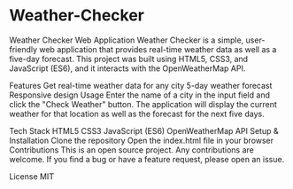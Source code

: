 # Weather-Checker
Weather Checker Web Application
Weather Checker is a simple, user-friendly web application that provides real-time weather data as well as a five-day forecast. This project was built using HTML5, CSS3, and JavaScript (ES6), and it interacts with the OpenWeatherMap API.

Features
Get real-time weather data for any city
5-day weather forecast
Responsive design
Usage
Enter the name of a city in the input field and click the "Check Weather" button. The application will display the current weather for that location as well as the forecast for the next five days.

Tech Stack
HTML5
CSS3
JavaScript (ES6)
OpenWeatherMap API
Setup & Installation
Clone the repository
Open the index.html file in your browser
Contributions
This is an open source project. Any contributions are welcome. If you find a bug or have a feature request, please open an issue.

License
MIT
